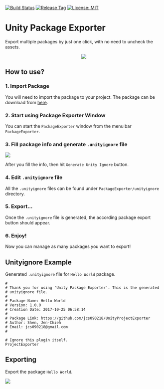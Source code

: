 [![Build Status](https://travis-ci.com/jcs090218/UnityPackageExporter.svg?branch=master)](https://travis-ci.com/jcs090218/UnityPackageExporter)
[![Release Tag](https://img.shields.io/github/tag/jcs090218/UnityPackageExporter.svg?label=release)](https://github.com/jcs090218/UnityPackageExporter/releases/latest)
[![License: MIT](https://img.shields.io/badge/License-MIT-yellow.svg)](https://opensource.org/licenses/MIT)


# Unity Package Exporter

Export multiple packages by just one click, with no need to 
uncheck the assets.

<p align="center">
  <img src="./screenshot/package-manage.png"/>
</p>


## How to use?

### 1. Import Package
You will need to import the package to your project. The package 
can be download from [here](https://github.com/jcs090218/UnityPackageExporter/releases).

### 2. Start using Package Exporter Window
You can start the `PackageExporter` window from the menu bar `PackageExporter`.

### 3. Fill package info and generate `.unityignore` file
<img src="./screenshot/package-info.png"/>

After you fill the info, then hit `Generate Unity Ignore` button.

### 4. Edit `.unityignore` file
All the `.unityignore` files can be found under `PackageExporter/unityignore`
directory. 

### 5. Export...
Once the `.unityignore` file is generated, the according package 
export button should appear.

### 6. Enjoy! ###
Now you can manage as many packages you want to export!


## Unityignore Example
Generated `.unityignore` file for `Hello World` package.
```
# 
# Thank you for using 'Unity Package Exporter'. This is the generated 
# unityignore file.
# 
# Package Name: Hello World
# Version: 1.0.0
# Creation Date: 2017-10-25 06:58:14 
# 
# Package Link: https://github.com/jcs090218/UnityProjectExporter
# Author: Shen, Jen-Chieh
# Email: jcs090218@gmail.com
# 

# Ignore this plugin itself.
ProjectExporter

```


## Exporting
Export the package `Hello World`.
<p>
  <img src="./screenshot/export-package.gif"/>
</p>
